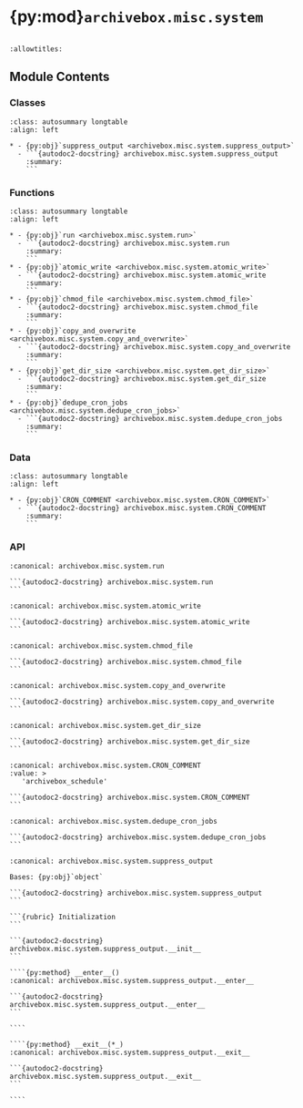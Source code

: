 # {py:mod}`archivebox.misc.system`

```{py:module} archivebox.misc.system
```

```{autodoc2-docstring} archivebox.misc.system
:allowtitles:
```

## Module Contents

### Classes

````{list-table}
:class: autosummary longtable
:align: left

* - {py:obj}`suppress_output <archivebox.misc.system.suppress_output>`
  - ```{autodoc2-docstring} archivebox.misc.system.suppress_output
    :summary:
    ```
````

### Functions

````{list-table}
:class: autosummary longtable
:align: left

* - {py:obj}`run <archivebox.misc.system.run>`
  - ```{autodoc2-docstring} archivebox.misc.system.run
    :summary:
    ```
* - {py:obj}`atomic_write <archivebox.misc.system.atomic_write>`
  - ```{autodoc2-docstring} archivebox.misc.system.atomic_write
    :summary:
    ```
* - {py:obj}`chmod_file <archivebox.misc.system.chmod_file>`
  - ```{autodoc2-docstring} archivebox.misc.system.chmod_file
    :summary:
    ```
* - {py:obj}`copy_and_overwrite <archivebox.misc.system.copy_and_overwrite>`
  - ```{autodoc2-docstring} archivebox.misc.system.copy_and_overwrite
    :summary:
    ```
* - {py:obj}`get_dir_size <archivebox.misc.system.get_dir_size>`
  - ```{autodoc2-docstring} archivebox.misc.system.get_dir_size
    :summary:
    ```
* - {py:obj}`dedupe_cron_jobs <archivebox.misc.system.dedupe_cron_jobs>`
  - ```{autodoc2-docstring} archivebox.misc.system.dedupe_cron_jobs
    :summary:
    ```
````

### Data

````{list-table}
:class: autosummary longtable
:align: left

* - {py:obj}`CRON_COMMENT <archivebox.misc.system.CRON_COMMENT>`
  - ```{autodoc2-docstring} archivebox.misc.system.CRON_COMMENT
    :summary:
    ```
````

### API

````{py:function} run(cmd, *args, input=None, capture_output=True, timeout=None, check=False, text=False, start_new_session=True, **kwargs)
:canonical: archivebox.misc.system.run

```{autodoc2-docstring} archivebox.misc.system.run
```
````

````{py:function} atomic_write(path: typing.Union[pathlib.Path, str], contents: typing.Union[dict, str, bytes], overwrite: bool = True) -> None
:canonical: archivebox.misc.system.atomic_write

```{autodoc2-docstring} archivebox.misc.system.atomic_write
```
````

````{py:function} chmod_file(path: str, cwd: str = '') -> None
:canonical: archivebox.misc.system.chmod_file

```{autodoc2-docstring} archivebox.misc.system.chmod_file
```
````

````{py:function} copy_and_overwrite(from_path: typing.Union[str, pathlib.Path], to_path: typing.Union[str, pathlib.Path])
:canonical: archivebox.misc.system.copy_and_overwrite

```{autodoc2-docstring} archivebox.misc.system.copy_and_overwrite
```
````

````{py:function} get_dir_size(path: typing.Union[str, pathlib.Path], recursive: bool = True, pattern: typing.Optional[str] = None) -> typing.Tuple[int, int, int]
:canonical: archivebox.misc.system.get_dir_size

```{autodoc2-docstring} archivebox.misc.system.get_dir_size
```
````

````{py:data} CRON_COMMENT
:canonical: archivebox.misc.system.CRON_COMMENT
:value: >
   'archivebox_schedule'

```{autodoc2-docstring} archivebox.misc.system.CRON_COMMENT
```

````

````{py:function} dedupe_cron_jobs(cron: crontab.CronTab) -> crontab.CronTab
:canonical: archivebox.misc.system.dedupe_cron_jobs

```{autodoc2-docstring} archivebox.misc.system.dedupe_cron_jobs
```
````

`````{py:class} suppress_output(stdout=True, stderr=True)
:canonical: archivebox.misc.system.suppress_output

Bases: {py:obj}`object`

```{autodoc2-docstring} archivebox.misc.system.suppress_output
```

```{rubric} Initialization
```

```{autodoc2-docstring} archivebox.misc.system.suppress_output.__init__
```

````{py:method} __enter__()
:canonical: archivebox.misc.system.suppress_output.__enter__

```{autodoc2-docstring} archivebox.misc.system.suppress_output.__enter__
```

````

````{py:method} __exit__(*_)
:canonical: archivebox.misc.system.suppress_output.__exit__

```{autodoc2-docstring} archivebox.misc.system.suppress_output.__exit__
```

````

`````
